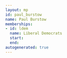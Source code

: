 ```yaml
---
layout: mp
id: paul_burstow
name: Paul Burstow
memberships:
- id: ldem
  name: Liberal Democrats
  start: 
  end: 
autogenerated: true
---
```

